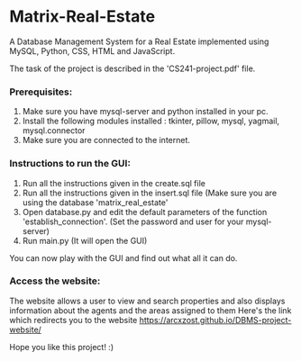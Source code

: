 # Matrix-Real-Estate
A Database Management System for a Real Estate implemented using MySQL, Python, CSS, HTML and JavaScript.

The task of the project is described in the 'CS241-project.pdf' file.

### Prerequisites:
1. Make sure you have mysql-server and python installed in your pc.
2. Install the following modules installed : tkinter, pillow, mysql, yagmail, mysql.connector
3. Make sure you are connected to the internet.

### Instructions to run the GUI:
1. Run all the instructions given in the create.sql file
2. Run all the instructions given in the insert.sql file (Make sure you are using the database 'matrix_real_estate'
3. Open database.py and edit the default parameters of the function 'establish_connection'. (Set the password and user for your mysql-server)
4. Run main.py (It will open the GUI)

You can now play with the GUI and find out what all it can do.

### Access the website:
The website allows a user to view and search properties and also displays information about the agents and the areas assigned to them
Here's the link which redirects you to the website https://arcxzost.github.io/DBMS-project-website/

Hope you like this project! :)
